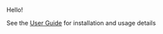 Hello!

See the [User Guide](https://docs.google.com/document/d/1fAx46afhFP_1QohQds8X4nlMr0RSq0Tn4DfQzToOXoU/edit?usp=sharing) for installation and usage details
